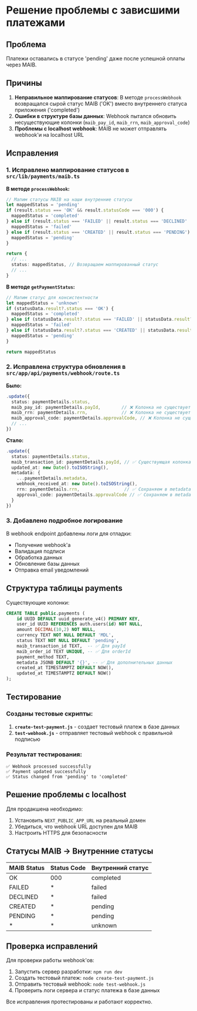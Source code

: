 # Решение проблемы с зависшими платежами

## Проблема
Платежи оставались в статусе 'pending' даже после успешной оплаты через MAIB.

## Причины
1. **Неправильное маппирование статусов**: В методе `processWebhook` возвращался сырой статус MAIB ('OK') вместо внутреннего статуса приложения ('completed')
2. **Ошибки в структуре базы данных**: Webhook пытался обновить несуществующие колонки (`maib_pay_id`, `maib_rrn`, `maib_approval_code`)
3. **Проблемы с localhost webhook**: MAIB не может отправлять webhook'и на localhost URL

## Исправления

### 1. Исправлено маппирование статусов в `src/lib/payments/maib.ts`

**В методе `processWebhook`:**
```typescript
// Мапим статусы MAIB на наши внутренние статусы
let mappedStatus = 'pending'
if (result.status === 'OK' && result.statusCode === '000') {
  mappedStatus = 'completed'
} else if (result.status === 'FAILED' || result.status === 'DECLINED' || result.status === 'TIMEOUT') {
  mappedStatus = 'failed'
} else if (result.status === 'CREATED' || result.status === 'PENDING') {
  mappedStatus = 'pending'
}

return {
  // ...
  status: mappedStatus, // Возвращаем маппированный статус
  // ...
}
```

**В методе `getPaymentStatus`:**
```typescript
// Мапим статус для консистентности
let mappedStatus = 'unknown'
if (statusData.result?.status === 'OK') {
  mappedStatus = 'completed'
} else if (statusData.result?.status === 'FAILED' || statusData.result?.status === 'DECLINED' || statusData.result?.status === 'TIMEOUT') {
  mappedStatus = 'failed'
} else if (statusData.result?.status === 'CREATED' || statusData.result?.status === 'PENDING') {
  mappedStatus = 'pending'
}

return mappedStatus
```

### 2. Исправлена структура обновления в `src/app/api/payments/webhook/route.ts`

**Было:**
```typescript
.update({
  status: paymentDetails.status,
  maib_pay_id: paymentDetails.payId,        // ❌ Колонка не существует
  maib_rrn: paymentDetails.rrn,             // ❌ Колонка не существует
  maib_approval_code: paymentDetails.approvalCode, // ❌ Колонка не существует
  // ...
})
```

**Стало:**
```typescript
.update({
  status: paymentDetails.status,
  maib_transaction_id: paymentDetails.payId, // ✅ Существующая колонка
  updated_at: new Date().toISOString(),
  metadata: {
    ...paymentDetails.metadata,
    webhook_received_at: new Date().toISOString(),
    rrn: paymentDetails.rrn,                 // ✅ Сохраняем в metadata
    approval_code: paymentDetails.approvalCode // ✅ Сохраняем в metadata
  }
})
```

### 3. Добавлено подробное логирование

В webhook endpoint добавлены логи для отладки:
- Получение webhook'а
- Валидация подписи
- Обработка данных
- Обновление базы данных
- Отправка email уведомлений

## Структура таблицы payments

Существующие колонки:
```sql
CREATE TABLE public.payments (
    id UUID DEFAULT uuid_generate_v4() PRIMARY KEY,
    user_id UUID REFERENCES auth.users(id) NOT NULL,
    amount DECIMAL(10,2) NOT NULL,
    currency TEXT NOT NULL DEFAULT 'MDL',
    status TEXT NOT NULL DEFAULT 'pending',
    maib_transaction_id TEXT,  -- ✅ Для payId
    maib_order_id TEXT UNIQUE, -- ✅ Для orderId
    payment_method TEXT,
    metadata JSONB DEFAULT '{}', -- ✅ Для дополнительных данных
    created_at TIMESTAMPTZ DEFAULT NOW(),
    updated_at TIMESTAMPTZ DEFAULT NOW()
);
```

## Тестирование

### Созданы тестовые скрипты:

1. **`create-test-payment.js`** - создает тестовый платеж в базе данных
2. **`test-webhook.js`** - отправляет тестовый webhook с правильной подписью

### Результат тестирования:
```
✅ Webhook processed successfully
✅ Payment updated successfully
✅ Status changed from 'pending' to 'completed'
```

## Решение проблемы с localhost

Для продакшена необходимо:
1. Установить `NEXT_PUBLIC_APP_URL` на реальный домен
2. Убедиться, что webhook URL доступен для MAIB
3. Настроить HTTPS для безопасности

## Статусы MAIB → Внутренние статусы

| MAIB Status | Status Code | Внутренний статус |
|-------------|-------------|-------------------|
| OK          | 000         | completed         |
| FAILED      | *           | failed            |
| DECLINED    | *           | failed            |
| CREATED     | *           | pending           |
| PENDING     | *           | pending           |
| *           | *           | unknown           |

## Проверка исправлений

Для проверки работы webhook'ов:

1. Запустить сервер разработки: `npm run dev`
2. Создать тестовый платеж: `node create-test-payment.js`
3. Отправить тестовый webhook: `node test-webhook.js`
4. Проверить логи сервера и статус платежа в базе данных

Все исправления протестированы и работают корректно.